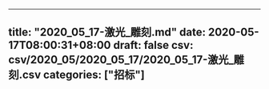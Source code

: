 
---
title: "2020_05_17-激光_雕刻.md"
date: 2020-05-17T08:00:31+08:00
draft: false
csv: csv/2020_05/2020_05_17/2020_05_17-激光_雕刻.csv
categories: ["招标"]
---
